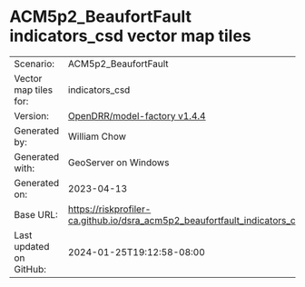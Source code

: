 # ACM5p2_BeaufortFault indicators_csd vector map tiles

|    			|			|
| --------------------- | --------------------- |
| Scenario:		| ACM5p2_BeaufortFault		|
| Vector map tiles for:	| indicators_csd		|
| Version:		| [OpenDRR/model-factory v1.4.4](https://github.com/OpenDRR/model-factory/releases/tag/v1.4.4)	|
| Generated by:		| William Chow	|
| Generated with:	| GeoServer on Windows	|
| Generated on:		| 2023-04-13	|
| Base URL:		| <https://riskprofiler-ca.github.io/dsra_acm5p2_beaufortfault_indicators_csd/> |
| Last updated on GitHub: | 2024-01-25T19:12:58-08:00 |
